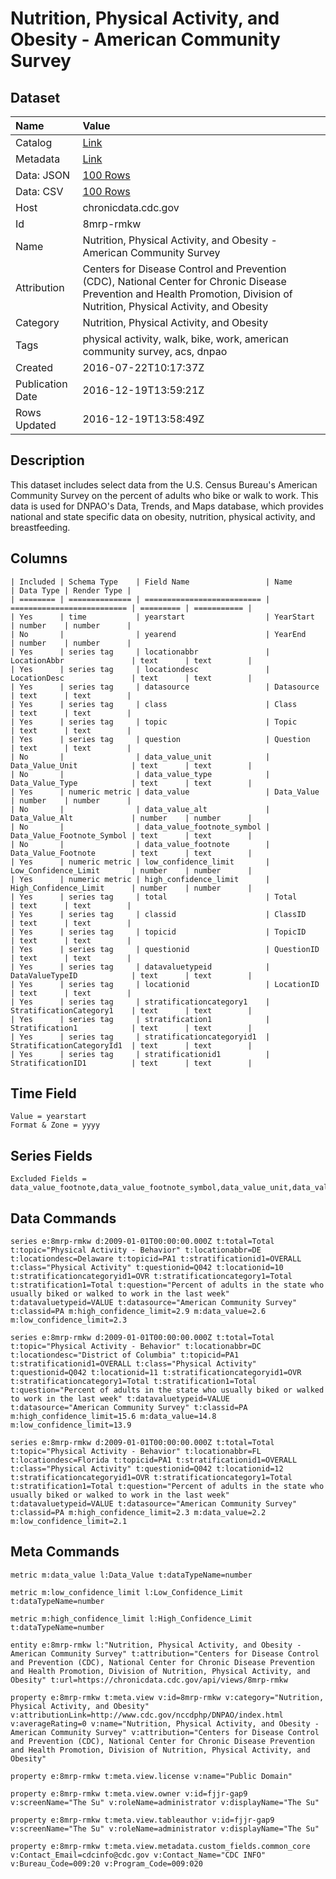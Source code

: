 # Nutrition, Physical Activity, and Obesity - American Community Survey

## Dataset

| Name | Value |
| :--- | :---- |
| Catalog | [Link](https://catalog.data.gov/dataset/nutrition-physical-activity-and-obesity-american-community-survey) |
| Metadata | [Link](https://chronicdata.cdc.gov/api/views/8mrp-rmkw) |
| Data: JSON | [100 Rows](https://chronicdata.cdc.gov/api/views/8mrp-rmkw/rows.json?max_rows=100) |
| Data: CSV | [100 Rows](https://chronicdata.cdc.gov/api/views/8mrp-rmkw/rows.csv?max_rows=100) |
| Host | chronicdata.cdc.gov |
| Id | 8mrp-rmkw |
| Name | Nutrition, Physical Activity, and Obesity - American Community Survey |
| Attribution | Centers for Disease Control and Prevention (CDC), National Center for Chronic Disease Prevention and Health Promotion, Division of Nutrition, Physical Activity, and Obesity |
| Category | Nutrition, Physical Activity, and Obesity |
| Tags | physical activity, walk, bike, work, american community survey, acs, dnpao |
| Created | 2016-07-22T10:17:37Z |
| Publication Date | 2016-12-19T13:59:21Z |
| Rows Updated | 2016-12-19T13:58:49Z |

## Description

This dataset includes select data from the U.S. Census Bureau's American Community Survey on the percent of adults who bike or walk to work. This data is used for DNPAO's Data, Trends, and Maps database, which provides national and state specific data on obesity, nutrition, physical activity, and breastfeeding.

## Columns

```ls
| Included | Schema Type    | Field Name                 | Name                       | Data Type | Render Type |
| ======== | ============== | ========================== | ========================== | ========= | =========== |
| Yes      | time           | yearstart                  | YearStart                  | number    | number      |
| No       |                | yearend                    | YearEnd                    | number    | number      |
| Yes      | series tag     | locationabbr               | LocationAbbr               | text      | text        |
| Yes      | series tag     | locationdesc               | LocationDesc               | text      | text        |
| Yes      | series tag     | datasource                 | Datasource                 | text      | text        |
| Yes      | series tag     | class                      | Class                      | text      | text        |
| Yes      | series tag     | topic                      | Topic                      | text      | text        |
| Yes      | series tag     | question                   | Question                   | text      | text        |
| No       |                | data_value_unit            | Data_Value_Unit            | text      | text        |
| No       |                | data_value_type            | Data_Value_Type            | text      | text        |
| Yes      | numeric metric | data_value                 | Data_Value                 | number    | number      |
| No       |                | data_value_alt             | Data_Value_Alt             | number    | number      |
| No       |                | data_value_footnote_symbol | Data_Value_Footnote_Symbol | text      | text        |
| No       |                | data_value_footnote        | Data_Value_Footnote        | text      | text        |
| Yes      | numeric metric | low_confidence_limit       | Low_Confidence_Limit       | number    | number      |
| Yes      | numeric metric | high_confidence_limit      | High_Confidence_Limit      | number    | number      |
| Yes      | series tag     | total                      | Total                      | text      | text        |
| Yes      | series tag     | classid                    | ClassID                    | text      | text        |
| Yes      | series tag     | topicid                    | TopicID                    | text      | text        |
| Yes      | series tag     | questionid                 | QuestionID                 | text      | text        |
| Yes      | series tag     | datavaluetypeid            | DataValueTypeID            | text      | text        |
| Yes      | series tag     | locationid                 | LocationID                 | text      | text        |
| Yes      | series tag     | stratificationcategory1    | StratificationCategory1    | text      | text        |
| Yes      | series tag     | stratification1            | Stratification1            | text      | text        |
| Yes      | series tag     | stratificationcategoryid1  | StratificationCategoryId1  | text      | text        |
| Yes      | series tag     | stratificationid1          | StratificationID1          | text      | text        |
```

## Time Field

```ls
Value = yearstart
Format & Zone = yyyy
```

## Series Fields

```ls
Excluded Fields = data_value_footnote,data_value_footnote_symbol,data_value_unit,data_value_alt,data_value_type,yearend
```

## Data Commands

```ls
series e:8mrp-rmkw d:2009-01-01T00:00:00.000Z t:total=Total t:topic="Physical Activity - Behavior" t:locationabbr=DE t:locationdesc=Delaware t:topicid=PA1 t:stratificationid1=OVERALL t:class="Physical Activity" t:questionid=Q042 t:locationid=10 t:stratificationcategoryid1=OVR t:stratificationcategory1=Total t:stratification1=Total t:question="Percent of adults in the state who usually biked or walked to work in the last week" t:datavaluetypeid=VALUE t:datasource="American Community Survey" t:classid=PA m:high_confidence_limit=2.9 m:data_value=2.6 m:low_confidence_limit=2.3

series e:8mrp-rmkw d:2009-01-01T00:00:00.000Z t:total=Total t:topic="Physical Activity - Behavior" t:locationabbr=DC t:locationdesc="District of Columbia" t:topicid=PA1 t:stratificationid1=OVERALL t:class="Physical Activity" t:questionid=Q042 t:locationid=11 t:stratificationcategoryid1=OVR t:stratificationcategory1=Total t:stratification1=Total t:question="Percent of adults in the state who usually biked or walked to work in the last week" t:datavaluetypeid=VALUE t:datasource="American Community Survey" t:classid=PA m:high_confidence_limit=15.6 m:data_value=14.8 m:low_confidence_limit=13.9

series e:8mrp-rmkw d:2009-01-01T00:00:00.000Z t:total=Total t:topic="Physical Activity - Behavior" t:locationabbr=FL t:locationdesc=Florida t:topicid=PA1 t:stratificationid1=OVERALL t:class="Physical Activity" t:questionid=Q042 t:locationid=12 t:stratificationcategoryid1=OVR t:stratificationcategory1=Total t:stratification1=Total t:question="Percent of adults in the state who usually biked or walked to work in the last week" t:datavaluetypeid=VALUE t:datasource="American Community Survey" t:classid=PA m:high_confidence_limit=2.3 m:data_value=2.2 m:low_confidence_limit=2.1
```

## Meta Commands

```ls
metric m:data_value l:Data_Value t:dataTypeName=number

metric m:low_confidence_limit l:Low_Confidence_Limit t:dataTypeName=number

metric m:high_confidence_limit l:High_Confidence_Limit t:dataTypeName=number

entity e:8mrp-rmkw l:"Nutrition, Physical Activity, and Obesity - American Community Survey" t:attribution="Centers for Disease Control and Prevention (CDC), National Center for Chronic Disease Prevention and Health Promotion, Division of Nutrition, Physical Activity, and Obesity" t:url=https://chronicdata.cdc.gov/api/views/8mrp-rmkw

property e:8mrp-rmkw t:meta.view v:id=8mrp-rmkw v:category="Nutrition, Physical Activity, and Obesity" v:attributionLink=http://www.cdc.gov/nccdphp/DNPAO/index.html v:averageRating=0 v:name="Nutrition, Physical Activity, and Obesity - American Community Survey" v:attribution="Centers for Disease Control and Prevention (CDC), National Center for Chronic Disease Prevention and Health Promotion, Division of Nutrition, Physical Activity, and Obesity"

property e:8mrp-rmkw t:meta.view.license v:name="Public Domain"

property e:8mrp-rmkw t:meta.view.owner v:id=fjjr-gap9 v:screenName="The Su" v:roleName=administrator v:displayName="The Su"

property e:8mrp-rmkw t:meta.view.tableauthor v:id=fjjr-gap9 v:screenName="The Su" v:roleName=administrator v:displayName="The Su"

property e:8mrp-rmkw t:meta.view.metadata.custom_fields.common_core v:Contact_Email=cdcinfo@cdc.gov v:Contact_Name="CDC INFO" v:Bureau_Code=009:20 v:Program_Code=009:020
```